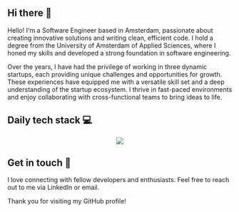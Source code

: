 ## Hi there 👋




Hello! I'm a Software Engineer based in Amsterdam, passionate about creating innovative solutions and writing clean, efficient code. I hold a degree from the University of Amsterdam of Applied Sciences, where I honed my skills and developed a strong foundation in software engineering.

Over the years, I have had the privilege of working in three dynamic startups, each providing unique challenges and opportunities for growth. These experiences have equipped me with a versatile skill set and a deep understanding of the startup ecosystem. I thrive in fast-paced environments and enjoy collaborating with cross-functional teams to bring ideas to life.


## Daily tech stack 💻

<p align="center">
  <a href="https://skillicons.dev">
    <img src="https://skillicons.dev/icons?i=nodejs,ts,aws,mysql,docker,grafana,terraform,redis,react,postman,jest" />
  </a>
</p>

## Get in touch 💬
I love connecting with fellow developers and enthusiasts. Feel free to reach out to me via LinkedIn or email.

Thank you for visiting my GitHub profile!

<!--
**safier99/safier99** is a ✨ _special_ ✨ repository because its `README.md` (this file) appears on your GitHub profile.

Here are some ideas to get you started:

- 🔭 I’m currently working on ...
- 🌱 I’m currently learning ...
- 👯 I’m looking to collaborate on ...
- 🤔 I’m looking for help with ...
- 💬 Ask me about ...
- 📫 How to reach me: ...
- 😄 Pronouns: ...
- ⚡ Fun fact: ...
-->
